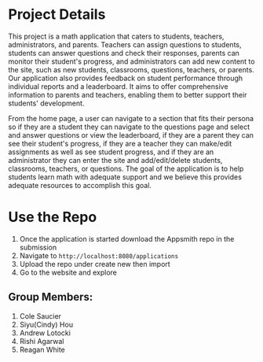 # Project Details

This project is a math application that caters to students, teachers, administrators, and parents. Teachers can assign questions to students, students can answer questions and check their responses, parents can monitor their student's progress, and administrators can add new content to the site, such as new students, classrooms, questions, teachers, or parents. Our application also provides feedback on student performance through individual reports and a leaderboard. It aims to offer comprehensive information to parents and teachers, enabling them to better support their students' development. 

From the home page, a user can navigate to a section that fits their persona so if they are a student they can navigate to the questions page and select and answer questions or view the leaderboard, if they are a parent they can see their student's progress, if they are a teacher they can make/edit assignments as well as see student progress, and if they are an administrator they can enter the site and add/edit/delete students, classrooms, teachers, or questions. The goal of the application is to help students learn math with adequate support and we believe this provides adequate resources to accomplish this goal.     

# Use the Repo

1. Once the application is started download the Appsmith repo in the submission
2. Navigate to `http://localhost:8080/applications`
3. Upload the repo under create new then import
4. Go to the website and explore


## Group Members:

1. Cole Saucier
2. Siyu(Cindy) Hou
3. Andrew Lotocki
4. Rishi Agarwal
5. Reagan White

